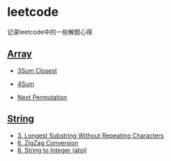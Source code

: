 # leetcode
记录leetcode中的一些解题心得

## [Array](https://github.com/jiangleligejiang/leetcode/tree/master/array)

- [3Sum Closest](https://github.com/jiangleligejiang/leetcode/blob/master/array/leetcode_3Sum%20Closest.md)

- [4Sum](https://github.com/jiangleligejiang/leetcode/blob/master/array/leetcode_4Sum.md)

- [Next Permutation](https://github.com/jiangleligejiang/leetcode/blob/master/array/leetcode_next%20permutation.md)


## [String](https://github.com/jiangleligejiang/leetcode/tree/master/string)
- [3. Longest Substring Without Repeating Characters](https://github.com/jiangleligejiang/leetcode/blob/master/string/3.%20Longest%20Substring%20Without%20Repeating%20Characters.md)
- [6. ZigZag Conversion](https://github.com/jiangleligejiang/leetcode/blob/master/string/6.%20ZigZag%20Conversion.md)
- [8. String to Integer (atoi)](https://github.com/jiangleligejiang/leetcode/blob/master/string/8.%20String%20to%20Integer%20(atoi).md)
